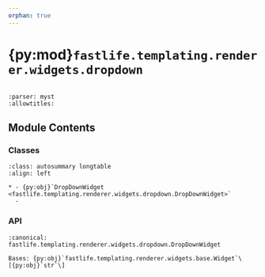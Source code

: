 ```yaml
---
orphan: true
---
```


# {py:mod}`fastlife.templating.renderer.widgets.dropdown`

```{py:module} fastlife.templating.renderer.widgets.dropdown
```

```{autodoc2-docstring} fastlife.templating.renderer.widgets.dropdown
:parser: myst
:allowtitles:
```

## Module Contents

### Classes

````{list-table}
:class: autosummary longtable
:align: left

* - {py:obj}`DropDownWidget <fastlife.templating.renderer.widgets.dropdown.DropDownWidget>`
  -
````

### API

```{py:class} DropDownWidget(name: str, *, title: typing.Optional[str], hint: typing.Optional[str] = None, aria_label: typing.Optional[str] = None, value: typing.Optional[str] = None, error: str | None = None, options: typing.Sequence[typing.Tuple[str, str]] | typing.Sequence[str], removable: bool = False, token: typing.Optional[str] = None)
:canonical: fastlife.templating.renderer.widgets.dropdown.DropDownWidget

Bases: {py:obj}`fastlife.templating.renderer.widgets.base.Widget`\[{py:obj}`str`\]

```
